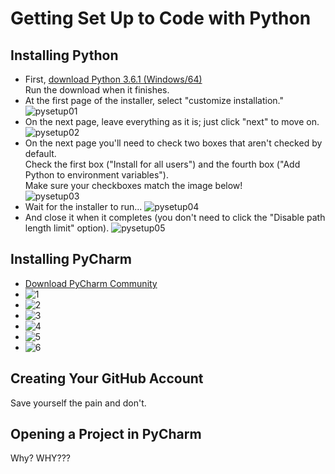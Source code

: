 # Getting Set Up to Code with Python

## Installing Python

* First, [download Python 3.6.1 (Windows/64)](https://www.python.org/ftp/python/3.6.1/python-3.6.1-amd64.exe)  
  Run the download when it finishes.
* At the first page of the installer, select "customize installation."  
  ![pysetup01](web_image/pysetup01.jpg)
* On the next page, leave everything as it is; just click "next" to move on.
  ![pysetup02](web_image/pysetup02.jpg)
* On the next page you'll need to check two boxes that aren't checked by default.  
  Check the first box ("Install for all users") and the fourth box ("Add Python to environment variables").  
  Make sure your checkboxes match the image below!  
  ![pysetup03](web_image/pysetup03.jpg)
* Wait for the installer to run...
  ![pysetup04](web_image/pysetup04.jpg)
* And close it when it completes (you don't need to click the "Disable path length limit" option).
  ![pysetup05](web_image/pysetup05.jpg)

## Installing PyCharm

* [Download PyCharm Community](https://www.jetbrains.com/pycharm/download/#section=windows)
* ![1](web_image/pychsetup01.jpg)
* ![2](web_image/pychsetup02.jpg)
* ![3](web_image/pychsetup03.jpg)
* ![4](web_image/pychsetup04.jpg)
* ![5](web_image/pychsetup05.jpg)
* ![6](web_image/pychsetup06.jpg)

## Creating Your GitHub Account

Save yourself the pain and don't.

## Opening a Project in PyCharm

Why? WHY???
